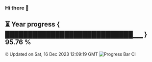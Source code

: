 ### Hi there 👋
⏳ Year progress { ████████████████████████████▁▁ } 95.76 %
---
⏰ Updated on Sat, 16 Dec 2023 12:09:19 GMT
![Progress Bar CI](https://github.com/Moyi321/Moyi321/workflows/Progress%20Bar%20CI/badge.svg)

